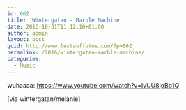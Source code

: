 ```yaml
---
id: 662
title: 'Wintergatan - Marble Machine'
date: 2016-10-31T11:12:10+01:00
author: admin
layout: post
guid: http://www.lustauffotos.com/?p=662
permalink: /2016/wintergatan-marble-machine/
categories:
  - Music
---
```

wuhaaaa: <https://www.youtube.com/watch?v=IvUU8joBb1Q>

[via wintergatan/melanie]